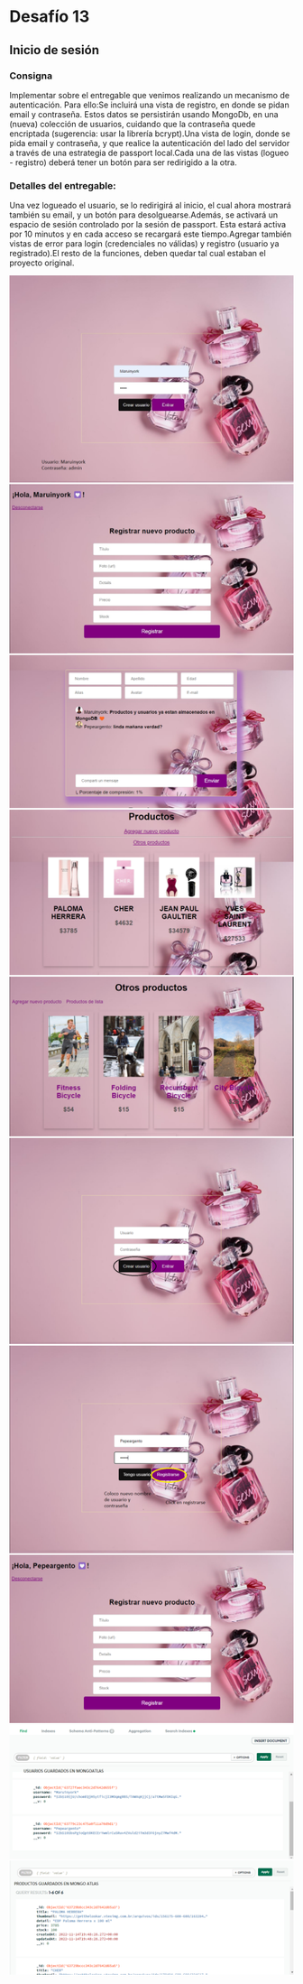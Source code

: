 # Desafío 13
## Inicio de sesión

### Consigna
Implementar sobre el entregable que venimos realizando un mecanismo de autenticación. Para ello:Se incluirá una vista de registro, en donde se pidan email y contraseña. Estos datos se persistirán usando MongoDb, en una (nueva) colección de usuarios, cuidando que la contraseña quede encriptada (sugerencia: usar la librería bcrypt).Una vista de login, donde se pida email y contraseña, y que realice la autenticación del lado del servidor a través de una estrategia de passport local.Cada una de las vistas (logueo - registro) deberá tener un botón para ser redirigido a la otra.

### Detalles del entregable: 
Una vez logueado el usuario, se lo redirigirá al inicio, el cual ahora mostrará también su email, y un botón para desolguearse.Además, se activará un espacio de sesión controlado por la sesión de passport. Esta estará activa por 10 minutos y en cada acceso se recargará este tiempo.Agregar también vistas de error para login (credenciales no válidas) y registro (usuario ya registrado).El resto de la funciones, deben quedar tal cual estaban el proyecto original.

![Image text](https://github.com/Maruinyork/Backend--Actividades/blob/main/Act13-inicio%20de%20sesion/img/screenshots/1.png)
![Image text](https://github.com/Maruinyork/Backend--Actividades/blob/main/Act13-inicio%20de%20sesion/img/screenshots/2.png)
![Image text](https://github.com/Maruinyork/Backend--Actividades/blob/main/Act13-inicio%20de%20sesion/img/screenshots/3.png)
![Image text](https://github.com/Maruinyork/Backend--Actividades/blob/main/Act13-inicio%20de%20sesion/img/screenshots/4.png)
![Image text](https://github.com/Maruinyork/Backend--Actividades/blob/main/Act13-inicio%20de%20sesion/img/screenshots/5.png)
![Image text](https://github.com/Maruinyork/Backend--Actividades/blob/main/Act13-inicio%20de%20sesion/img/screenshots/6.png)
![Image text](https://github.com/Maruinyork/Backend--Actividades/blob/main/Act13-inicio%20de%20sesion/img/screenshots/7.png)
![Image text](https://github.com/Maruinyork/Backend--Actividades/blob/main/Act13-inicio%20de%20sesion/img/screenshots/8.png)
![Image text](https://github.com/Maruinyork/Backend--Actividades/blob/main/Act13-inicio%20de%20sesion/img/screenshots/9.png)
![Image text](https://github.com/Maruinyork/Backend--Actividades/blob/main/Act13-inicio%20de%20sesion/img/screenshots/10.png)










